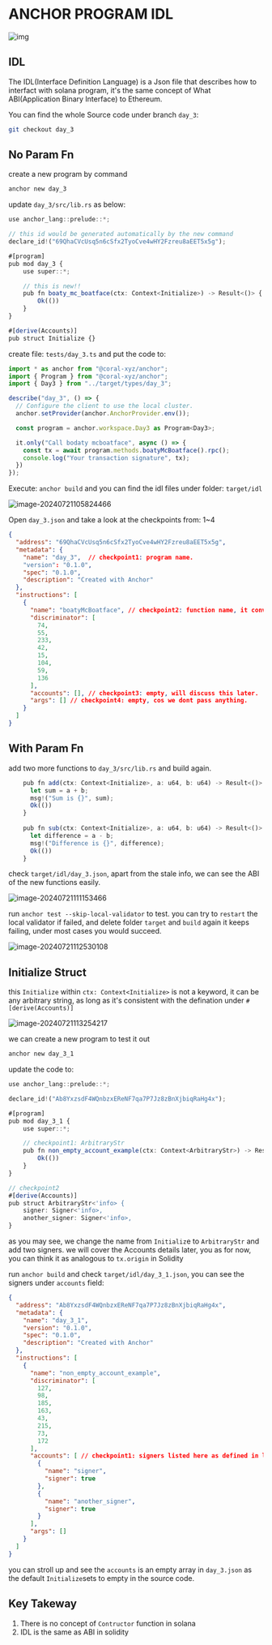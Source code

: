 # ANCHOR PROGRAM IDL

![img](./assets/935a00_383c33e21e624c6dbface694c92bd6a5~mv2.jpg)

## IDL

The IDL(Interface Definition Language)  is a Json file that describes how to interfact with solana program, it's the same concept of What ABI(Application Binary Interface) to Ethereum.



You can find the whole Source code under branch `day_3`: 

```sh
git checkout day_3
```



## No Param Fn

create a new program by command

```sh
anchor new day_3
```

update `day_3/src/lib.rs` as below:

```ts
use anchor_lang::prelude::*;

// this id would be generated automatically by the new command
declare_id!("69QhaCVcUsq5n6cSfx2TyoCve4wHY2Fzreu8aEET5x5g");

#[program]
pub mod day_3 {
    use super::*;

    // this is new!!
    pub fn boaty_mc_boatface(ctx: Context<Initialize>) -> Result<()> {
        Ok(())
    }
}

#[derive(Accounts)]
pub struct Initialize {}
```

create file: `tests/day_3.ts` and put the code to:

```ts
import * as anchor from "@coral-xyz/anchor";
import { Program } from "@coral-xyz/anchor";
import { Day3 } from "../target/types/day_3";

describe("day_3", () => {
  // Configure the client to use the local cluster.
  anchor.setProvider(anchor.AnchorProvider.env());

  const program = anchor.workspace.Day3 as Program<Day3>;

  it.only("Call bodaty mcboatface", async () => {
    const tx = await program.methods.boatyMcBoatface().rpc();
    console.log("Your transaction signature", tx);
  })
});
```

Execute: `anchor build` and you can find the idl files under folder: `target/idl`

![image-20240721105824466](./assets/image-20240721105824466.png)

Open `day_3.json` and take a look at the checkpoints from: 1~4

```json
{
  "address": "69QhaCVcUsq5n6cSfx2TyoCve4wHY2Fzreu8aEET5x5g",
  "metadata": {
    "name": "day_3",  // checkpoint1: program name.
    "version": "0.1.0",
    "spec": "0.1.0",
    "description": "Created with Anchor"
  },
  "instructions": [
    {
      "name": "boatyMcBoatface", // checkpoint2: function name, it converts to camel case.
      "discriminator": [
        74,
        55,
        233,
        42,
        15,
        104,
        59,
        136
      ],
      "accounts": [], // checkpoint3: empty, will discuss this later.
      "args": [] // checkpoint4: empty, cos we dont pass anything.
    }
  ]
}
```

## With Param Fn

add two more functions to `day_3/src/lib.rs` and build again.

```ts 
    pub fn add(ctx: Context<Initialize>, a: u64, b: u64) -> Result<()> {
      let sum = a + b;
      msg!("Sum is {}", sum);  
      Ok(())
    }
    
    pub fn sub(ctx: Context<Initialize>, a: u64, b: u64) -> Result<()> {
      let difference = a - b;
      msg!("Difference is {}", difference);  
      Ok(())
    }
```

check `target/idl/day_3.json`, apart from the stale info, we can see the ABI of the new functions easily.

![image-20240721111153466](./assets/image-20240721111153466.png)

run `anchor test --skip-local-validator` to test.  you can try to `restart` the local validator if failed, and delete folder  `target` and `build` again it keeps failing, under most cases you would succeed.

![image-20240721112530108](./assets/image-20240721112530108.png)



## Initialize Struct

this `Initialize` within `ctx: Context<Initialize>` is not a keyword, it can be any arbitrary string, as long as it's consistent with the defination under `#[derive(Accounts)] `

![image-20240721113254217](./assets/image-20240721113254217.png)

we can create a new program to test it out

```sh
anchor new day_3_1
```

update the code to:

```ts
use anchor_lang::prelude::*;

declare_id!("Ab8YxzsdF4WQnbzxEReNF7qa7P7Jz8zBnXjbiqRaHg4x");

#[program]
pub mod day_3_1 {
    use super::*;

    // checkpoint1: ArbitraryStr
    pub fn non_empty_account_example(ctx: Context<ArbitraryStr>) -> Result<()> {
        Ok(())
    }
}

// checkpoint2
#[derive(Accounts)]
pub struct ArbitraryStr<'info> { 
    signer: Signer<'info>,
    another_signer: Signer<'info>,
}
```

as you may see, we change the name from `Initializ`e to `ArbitraryStr` and add two signers. we will cover the Accounts details later, you as for now, you can think it as analogous to `tx.origin` in Solidity

run `anchor build` and check `target/idl/day_3_1.json`, you can see the signers under `accounts` field:

```json
{
  "address": "Ab8YxzsdF4WQnbzxEReNF7qa7P7Jz8zBnXjbiqRaHg4x",
  "metadata": {
    "name": "day_3_1",
    "version": "0.1.0",
    "spec": "0.1.0",
    "description": "Created with Anchor"
  },
  "instructions": [
    {
      "name": "non_empty_account_example",
      "discriminator": [
        127,
        98,
        185,
        163,
        43,
        215,
        73,
        172
      ],
      "accounts": [ // checkpoint1: signers listed here as defined in lib.rs
        {
          "name": "signer",
          "signer": true
        },
        {
          "name": "another_signer",
          "signer": true
        }
      ],
      "args": []
    }
  ]
}
```

you can stroll up and see the `accounts` is an empty array in `day_3.json` as the default `Initialize`sets to empty in the source code.



## Key Takeway

1. There is no concept of  `Contructor` function in solana
2. IDL is the same as ABI in solidity


